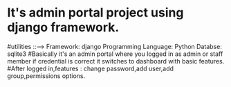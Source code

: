 # It's admin portal project using django framework.
#utilities ::--> Framework:            django
                 Programming Language: Python
                 Databse:              sqlite3
#Basically it's an admin portal where you logged in as admin or staff member if credential is correct it switches to dashboard with basic features.
#After logged in,features : change password,add user,add group,permissions options. 
